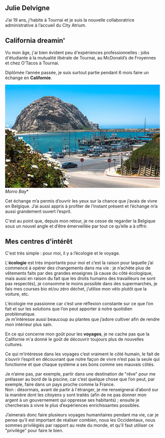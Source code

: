 <link rel="stylesheet" href="S2.css">
<link rel="stylesheet" href="foghorn2.css">

## Julie Delvigne 

J’ai 19 ans, j’habite à Tournai et je suis la nouvelle collaboratrice administrative à l’accueil du City Atrium. 

## California dreamin'

Vu mon âge, j'ai bien évident peu d'expériences professionnelles : jobs d'étudiante à la mutualité libérale de Tournai, au McDonald’s de Froyennes et chez O’Tacos à Tournai.

Diplômée l’année passée, je suis surtout partie pendant 6 mois faire un échange en **Californie**. 

![](Morro_Bay.png)  
*Morro Bay**

Cet échange m’a permis d’ouvrir les yeux sur la chance que j’avais de vivre en Belgique. J’ai aussi appris à profiter de l’instant présent et l’échange m’a aussi grandement ouvert l’esprit. 

C'est au point que, depuis mon retour, je ne cesse de regarder la Belgique sous un nouvel angle et d’être émerveillée par tout ce qu’elle a à offrir. 

## Mes centres d'intérêt

C'est très simple : pour moi, il y a l’écologie et le voyage. 

L’**écologie** est très importante pour moi et c’est la raison pour laquelle j’ai commencé à opérer des changements dans ma vie : je n’achète plus de vêtements faits par des grandes enseignes (à cause du côté écologique, mais aussi en raison du fait que les droits humains des travailleurs ne sont pas respectés), je consomme le moins possible dans des supermarchés, je fais mes courses bio et/ou zéro déchet, j’utilise mon vélo plutôt que la voiture, etc.  

L’écologie me passionne car c’est une réflexion constante sur ce que l’on fait et sur les solutions que l’on peut apporter à notre quotidien problématique.  
Je m’intéresse aussi beaucoup au plantes que j’adore cultiver afin de rendre mon intérieur plus sain.

En ce qui concerne mon goût pour les **voyages**, je ne cache pas que la Californie m'a donné le goût de découvrir toujours plus de nouvelles cultures.  

Ce qui m’intéresse dans les voyages c’est vraiment le côté humain, le fait de s’ouvrir l’esprit en découvrant que notre façon de vivre n’est pas la seule qui fonctionne et que chaque système a ses bons comme ses mauvais côtés.  

Je n’aime pas, par exemple, partir dans une destination de "rêve" pour me prélasser au bord de la piscine, car c’est quelque chose que l’on peut, par exemple, faire dans un pays proche comme la France.  
Non : désormais, avant de partir à l'étranger, je me renseignerai d’abord sur la manière  dont les citoyens y sont traités (afin de ne pas donner mon argent à un gouvernement qui oppresse ses habitants) ; ensuite je chercherais à vivre le plus d’expériences enrichissantes possibles.  

J’aimerais donc faire plusieurs voyages humanitaires pendant ma vie, car je pense qu’il est important de réaliser combien, nous les Occidentaux, nous sommes privilégiés par rapport au reste du monde, et qu’il faut utiliser ce "privilège" pour faire le bien.

